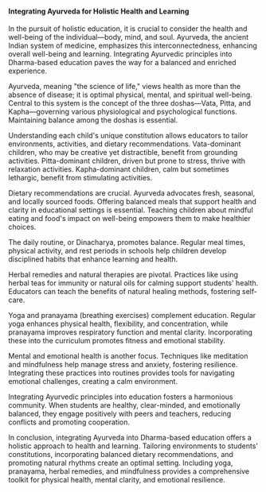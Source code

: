 
#### Integrating Ayurveda for Holistic Health and Learning

In the pursuit of holistic education, it is crucial to consider the health and well-being of the individual—body, mind, and soul. Ayurveda, the ancient Indian system of medicine, emphasizes this interconnectedness, enhancing overall well-being and learning. Integrating Ayurvedic principles into Dharma-based education paves the way for a balanced and enriched experience.

Ayurveda, meaning "the science of life," views health as more than the absence of disease; it is optimal physical, mental, and spiritual well-being. Central to this system is the concept of the three doshas—Vata, Pitta, and Kapha—governing various physiological and psychological functions. Maintaining balance among the doshas is essential.

Understanding each child's unique constitution allows educators to tailor environments, activities, and dietary recommendations. Vata-dominant children, who may be creative yet distractible, benefit from grounding activities. Pitta-dominant children, driven but prone to stress, thrive with relaxation activities. Kapha-dominant children, calm but sometimes lethargic, benefit from stimulating activities.

Dietary recommendations are crucial. Ayurveda advocates fresh, seasonal, and locally sourced foods. Offering balanced meals that support health and clarity in educational settings is essential. Teaching children about mindful eating and food's impact on well-being empowers them to make healthier choices.

The daily routine, or Dinacharya, promotes balance. Regular meal times, physical activity, and rest periods in schools help children develop disciplined habits that enhance learning and health.

Herbal remedies and natural therapies are pivotal. Practices like using herbal teas for immunity or natural oils for calming support students' health. Educators can teach the benefits of natural healing methods, fostering self-care.

Yoga and pranayama (breathing exercises) complement education. Regular yoga enhances physical health, flexibility, and concentration, while pranayama improves respiratory function and mental clarity. Incorporating these into the curriculum promotes fitness and emotional stability.

Mental and emotional health is another focus. Techniques like meditation and mindfulness help manage stress and anxiety, fostering resilience. Integrating these practices into routines provides tools for navigating emotional challenges, creating a calm environment.

Integrating Ayurvedic principles into education fosters a harmonious community. When students are healthy, clear-minded, and emotionally balanced, they engage positively with peers and teachers, reducing conflicts and promoting cooperation.

In conclusion, integrating Ayurveda into Dharma-based education offers a holistic approach to health and learning. Tailoring environments to students' constitutions, incorporating balanced dietary recommendations, and promoting natural rhythms create an optimal setting. Including yoga, pranayama, herbal remedies, and mindfulness provides a comprehensive toolkit for physical health, mental clarity, and emotional resilience.